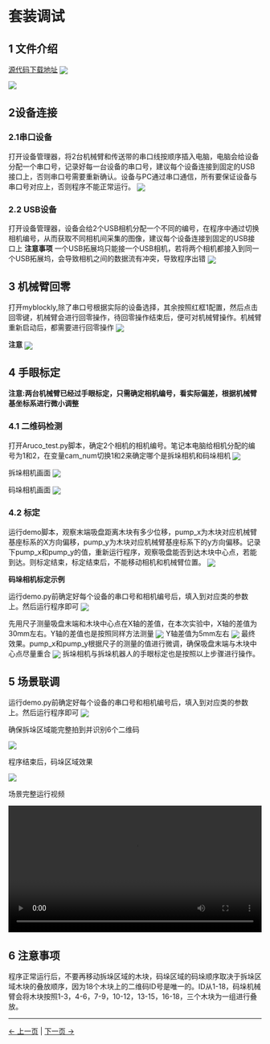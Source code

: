# 套装调试
## 1 文件介绍
[源代码下载地址](https://github.com/elephantrobotics/UltraArm_P340_Sorting_Kit_docs/tree/ultraarm_sorting_kit_gitbook-cn)
<img src =./resourse/7.png align = "center">

<img src =./resourse/8.png align = "center">

## 2设备连接
### 2.1串口设备
打开设备管理器，将2台机械臂和传送带的串口线按顺序插入电脑，电脑会给设备分配一个串口号，记录好每一台设备的串口号，建议每个设备连接到固定的USB接口上，否则串口号需要重新确认。设备与PC通过串口通信，所有要保证设备与串口号对应上，否则程序不能正常运行。
<img src =./resourse/9.png align = "center">

### 2.2 USB设备
打开设备管理器，设备会给2个USB相机分配一个不同的编号，在程序中通过切换相机编号，从而获取不同相机间采集的图像，建议每个设备连接到固定的USB接口上
**注意事项**
一个USB拓展坞只能接一个USB相机，若将两个相机都接入到同一个USB拓展坞，会导致相机之间的数据流有冲突，导致程序出错
<img src =./resourse/10.png align = "center">

## 3 机械臂回零
打开myblockly,除了串口号根据实际的设备选择，其余按照红框1配置，然后点击回零键，机械臂会进行回零操作，待回零操作结束后，便可对机械臂操作。机械臂重新启动后，都需要进行回零操作
<img src =./resourse/11.png align = "center">

**注意**
<img src =./resourse/12.png align = "center">

## 4 手眼标定
**注意:两台机械臂已经过手眼标定，只需确定相机编号，看实际偏差，根据机械臂基坐标系进行微小调整**
### 4.1 二维码检测
打开Aruco_test.py脚本，确定2个相机的相机编号。笔记本电脑给相机分配的编号为1和2，在变量cam_num切换1和2来确定哪个是拆垛相机和码垛相机
<img src =./resourse/14.png align = "center">

拆垛相机画面
<img src =./resourse/15.png align = "center">

码垛相机画面
<img src =./resourse/16.png align = "center">

### 4.2 标定
运行demo脚本，观察末端吸盘距离木块有多少位移，pump_x为木块对应机械臂基座标系的X方向偏移，pump_y为木块对应机械臂基座标系下的y方向偏移。记录下pump_x和pump_y的值，重新运行程序，观察吸盘能否到达木块中心点，若能到达。则标定结束，标定结束后，不能移动相机和机械臂位置。
<img src =./resourse/sorting_kit/zb.png align = "center">


**码垛相机标定示例**

运行demo.py前确定好每个设备的串口号和相机编号后，填入到对应类的参数上。然后运行程序即可
<img src =./resourse/27.png align = "center">

先用尺子测量吸盘末端和木块中心点在X轴的差值，在本次实验中，X轴的差值为30mm左右。Y轴的差值也是按照同样方法测量
<img src =./resourse/20.jpg align = "center">
Y轴差值为5mm左右
<img src =./resourse/24.jpg align = "center">
最终效果。pump_x和pump_y根据尺子的测量的值进行微调，确保吸盘末端与木块中心点尽量重合
<img src =./resourse/sorting_kit/handeye.png align = "center">
拆垛相机与拆垛机器人的手眼标定也是按照以上步骤进行操作。



## 5 场景联调

运行demo.py前确定好每个设备的串口号和相机编号后，填入到对应类的参数上。然后运行程序即可
<img src =./resourse/27.png align = "center">

确保拆垛区域能完整拍到并识别6个二维码

<img src =./resourse/15.png align = "center">

程序结束后，码垛区域效果

<img src =./resourse/28.jpg align = "center">


场景完整运行视频

<video id="my-video" class="video-js" controls preload="auto" width="100%"
poster="" data-setup='{"aspectRatio":"16:9"}'>
  <source src="https://static.elephantrobotics.com/wp-content/uploads/2023/11/%E5%A5%A5%E5%88%9B%E6%99%BA%E8%83%BD%E5%88%86%E6%A0%8B%E5%A5%97%E8%A3%857.mp4"></video>

## 6 注意事项
程序正常运行后，不要再移动拆垛区域的木块，码垛区域的码垛顺序取决于拆垛区域木块的叠放顺序，因为18个木块上的二维码ID号是唯一的。ID从1-18，码垛机械臂会将木块按照1-3，4-6，7-9，10-12，13-15，16-18，三个木块为一组进行叠放。

---
[← 上一页](./2.3-Software_Building.md) | [下一页 → ](./14-IssueFAQ/14-FAQ.md)